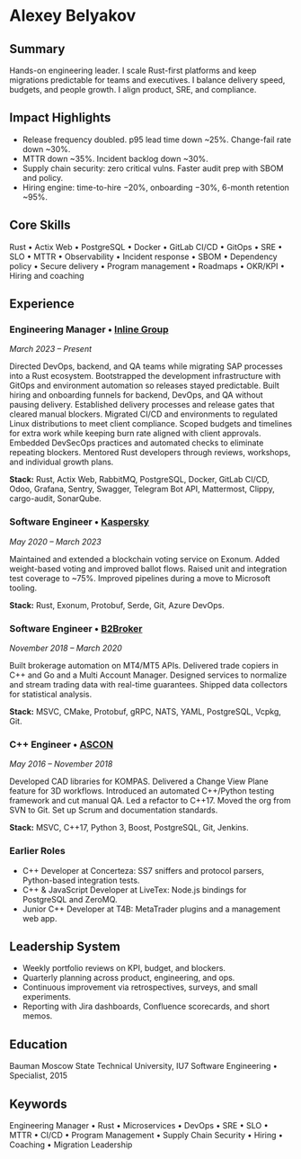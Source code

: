 # Alexey Belyakov

## Summary
Hands-on engineering leader. I scale Rust-first platforms and keep migrations predictable for teams and executives. I balance delivery speed, budgets, and people growth. I align product, SRE, and compliance.

## Impact Highlights
- Release frequency doubled. p95 lead time down ~25%. Change-fail rate down ~30%.
- MTTR down ~35%. Incident backlog down ~30%.
- Supply chain security: zero critical vulns. Faster audit prep with SBOM and policy.
- Hiring engine: time-to-hire −20%, onboarding −30%, 6-month retention ~95%.

## Core Skills
Rust • Actix Web • PostgreSQL • Docker • GitLab CI/CD • GitOps • SRE • SLO • MTTR • Observability • Incident response • SBOM • Dependency policy • Secure delivery • Program management • Roadmaps • OKR/KPI • Hiring and coaching

## Experience

### Engineering Manager • [Inline Group](https://www.inlinegroup.ru/)
*March 2023 – Present*

Directed DevOps, backend, and QA teams while migrating SAP processes into a Rust ecosystem. Bootstrapped the development infrastructure with GitOps and environment automation so releases stayed predictable. Built hiring and onboarding funnels for backend, DevOps, and QA without pausing delivery. Established delivery processes and release gates that cleared manual blockers. Migrated CI/CD and environments to regulated Linux distributions to meet client compliance. Scoped budgets and timelines for extra work while keeping burn rate aligned with client approvals. Embedded DevSecOps practices and automated checks to eliminate repeating blockers. Mentored Rust developers through reviews, workshops, and individual growth plans.

**Stack:** Rust, Actix Web, RabbitMQ, PostgreSQL, Docker, GitLab CI/CD, Odoo, Grafana, Sentry, Swagger, Telegram Bot API, Mattermost, Clippy, cargo-audit, SonarQube.

### Software Engineer • [Kaspersky](https://www.kaspersky.com/)
*May 2020 – March 2023*

Maintained and extended a blockchain voting service on Exonum. Added weight-based voting and improved ballot flows. Raised unit and integration test coverage to ~75%. Improved pipelines during a move to Microsoft tooling.

**Stack:** Rust, Exonum, Protobuf, Serde, Git, Azure DevOps.

### Software Engineer • [B2Broker](https://b2broker.com/)
*November 2018 – March 2020*

Built brokerage automation on MT4/MT5 APIs. Delivered trade copiers in C++ and Go and a Multi Account Manager. Designed services to normalize and stream trading data with real-time guarantees. Shipped data collectors for statistical analysis.

**Stack:** MSVC, CMake, Protobuf, gRPC, NATS, YAML, PostgreSQL, Vcpkg, Git.

### C++ Engineer • [ASCON](https://ascon.ru)
*May 2016 – November 2018*

Developed CAD libraries for KOMPAS. Delivered a Change View Plane feature for 3D workflows. Introduced an automated C++/Python testing framework and cut manual QA. Led a refactor to C++17. Moved the org from SVN to Git. Set up Scrum and documentation standards.

**Stack:** MSVC, C++17, Python 3, Boost, PostgreSQL, Git, Jenkins.

### Earlier Roles
- C++ Developer at Concerteza: SS7 sniffers and protocol parsers, Python-based integration tests.
- C++ & JavaScript Developer at LiveTex: Node.js bindings for PostgreSQL and ZeroMQ.
- Junior C++ Developer at T4B: MetaTrader plugins and a management web app.

## Leadership System
- Weekly portfolio reviews on KPI, budget, and blockers.
- Quarterly planning across product, engineering, and ops.
- Continuous improvement via retrospectives, surveys, and small experiments.
- Reporting with Jira dashboards, Confluence scorecards, and short memos.

## Education
Bauman Moscow State Technical University, IU7 Software Engineering • Specialist, 2015

## Keywords
Engineering Manager • Rust • Microservices • DevOps • SRE • SLO • MTTR • CI/CD • Program Management • Supply Chain Security • Hiring • Coaching • Migration Leadership
